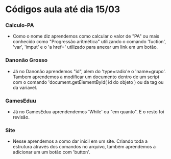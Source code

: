 # Códigos aula até dia 15/03

### Calculo-PA

  * Como o nome diz aprendemos como calcular o valor de "PA" ou mais conhecido como "Progressão aritmética" utilizando o comando 'fuction', 'var', 'imput' e o 'a href=' utilizado  para anexar um link em um botão.

### Danonão Grosso

  * Já no Danonão aprendemos "id", alem do 'type=radio'e o 'name=grupo'. Tambem aprendemos a modificar um documento dentro de um script com o comando 'document.getElementById( id do objeto ) ou da tag ou da variavel.

### GamesEduu

 * Já no GamesEduu aprendendemos 'While' ou "em quanto". E o resto foi revisão.

### Site

 * Nesse aprendemos a como dar inicil em um site. Criando toda a estrutura através dos comandos no arquivo, também aprendemos a adicionar um um botão com 'button'.

